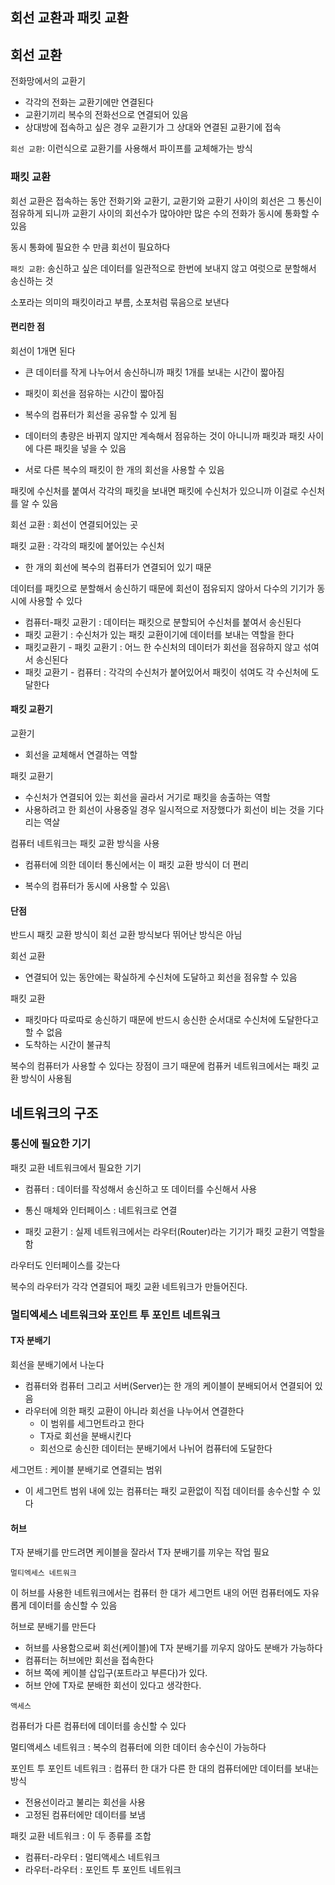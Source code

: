 ## 회선 교환과 패킷 교환

## 회선 교환

전화망에서의 교환기

- 각각의 전화는 교환기에만 연결된다
- 교환기끼리 복수의 전화선으로 연결되어 있음
- 상대방에 접속하고 싶은 경우 교환기가 그 상대와 연결된 교환기에 접속

`회선 교환`: 이런식으로 교환기를 사용해서 파이프를 교체해가는 방식

### 패킷 교환

회선 교환은 접속하는 동안 전화기와 교환기, 교환기와 교환기 사이의 회선은 그 통신이 점유하게 되니까 교환기 사이의 회선수가 많아야만 많은 수의 전화가 동시에 통화할 수 있음

동시 통화에 필요한 수 만큼 회선이 필요하다

`패킷 교환`: 송신하고 싶은 데이터를 일관적으로 한번에 보내지 않고 여럿으로 분할해서 송신하는 것

소포라는 의미의 패킷이라고 부름, 소포처럼 묶음으로 보낸다

#### 편리한 점

회선이 1개면 된다

- 큰 데이터를 작게 나누어서 송신하니까 패킷 1개를 보내는 시간이 짧아짐

- 패킷이 회선을 점유하는 시간이 짧아짐

- 복수의 컴퓨터가 회선을 공유할 수 있게 됨

- 데이터의 총량은 바뀌지 않지만 계속해서 점유하는 것이 아니니까 패킷과 패킷 사이에 다른 패킷을 넣을 수 있음

- 서로 다른 복수의 패킷이 한 개의 회선을 사용할 수 있음

패킷에 수신처를 붙여서 각각의 패킷을 보내면 패킷에 수신처가 있으니까 이걸로 수신처를 알 수 있음

회선 교환 : 회선이 연결되어있는 곳

패킷 교환 : 각각의 패킷에 붙어있는 수신처

- 한 개의 회선에 복수의 컴퓨터가 연결되어 있기 때문

데이터를 패킷으로 분할해서 송신하기 때문에 회선이 점유되지 않아서 다수의 기기가 동시에 사용할 수 있다

- 컴퓨터-패킷 교환기 : 데이터는 패킷으로 분할되어 수신처를 붙여서 송신된다
- 패킷 교환기 : 수신처가 있는 패킷 교환이기에 데이터를 보내는 역할을 한다
- 패킷교환기 - 패킷 교환기 : 어느 한 수신처의 데이터가 회선을 점유하지 않고 섞여서 송신된다
- 패킷 교환기 - 컴퓨터 : 각각의 수신처가 붙어있어서 패킷이 섞여도 각 수신처에 도달한다

#### 패킷 교환기

교환기

- 회선을 교체해서 연결하는 역할

패킷 교환기

- 수신처가 연결되어 있는 회선을 골라서 거기로 패킷을 송출하는 역할
- 사용하려고 한 회선이 사용중일 경우 일시적으로 저장했다가 회선이 비는 것을 기다리는 역살

컴퓨터 네트워크는 패킷 교환 방식을 사용

- 컴퓨터에 의한 데이터 통신에서는 이 패킷 교환 방식이 더 편리

- 복수의 컴퓨터가 동시에 사용할 수 있음\

#### 단점

반드시 패킷 교환 방식이 회선 교환 방식보다 뛰어난 방식은 아님

회선 교환

- 연결되어 있는 동안에는 확실하게 수신처에 도달하고 회선을 점유할 수 있음

패킷 교환

- 패킷마다 따로따로 송신하기 때문에 반드시 송신한 순서대로 수신처에 도달한다고 할 수 없음
- 도착하는 시간이 불규칙

복수의 컴퓨터가 사용할 수 있다는 장점이 크기 때문에 컴퓨커 네트워크에서는 패킷 교환 방식이 사용됨

## 네트워크의 구조

### 통신에 필요한 기기

패킷 교환 네트워크에서 필요한 기기

- 컴퓨터 : 데이터를 작성해서 송신하고 또 데이터를 수신해서 사용

- 통신 매체와 인터페이스 : 네트워크로 연결
- 패킷 교환기 : 실제 네트워크에서는 라우터(Router)라는 기기가 패킷 교환기 역할을 함

라우터도 인터페이스를 갖는다

복수의 라우터가 각각 연결되어 패킷 교환 네트워크가 만들어진다.

### 멀티엑세스 네트워크와 포인트 투 포인트 네트워크

#### T자 분배기

회선을 분배기에서 나눈다

- 컴퓨터와 컴퓨터 그리고 서버(Server)는 한 개의 케이블이 분배되어서 연결되어 있음
- 라우터에 의한 패킷 교환이 아니라 회선을 나누어서 연결한다
  - 이 범위를 세그먼트라고 한다
  - T자로 회선을 분배시킨다
  - 회선으로 송신한 데이터는 분배기에서 나뉘어 컴퓨터에 도달한다

세그먼트 : 케이블 분배기로 연결되는 범위

- 이 세그먼트 범위 내에 있는 컴퓨터는 패킷 교환없이 직접 데이터를 송수신할 수 있다

#### 허브

T자 분배기를 만드려면 케이블을 잘라서 T자 분배기를 끼우는 작업 필요

`멀티엑세스 네트워크`

이 허브를 사용한 네트워크에서는 컴퓨터 한 대가 세그먼트 내의 어떤 컴퓨터에도 자유롭게 데이터를 송신할 수 있음

허브로 분배기를 만든다

- 허브를 사용함으로써 회선(케이블)에 T자 분배기를 끼우지 않아도 분배가 가능하다
- 컴퓨터는 허브에만 회선을 접속한다
- 허브 쪽에 케이블 삽입구(포트라고 부른다)가 있다.
- 허브 안에 T자로 분배한 회선이 있다고 생각한다.

`액세스`

컴퓨터가 다른 컴퓨터에 데이터를 송신할 수 있다

멀티액세스 네트워크 : 복수의 컴퓨터에 의한 데이터 송수신이 가능하다

포인트 투 포인트 네트워크 : 컴퓨터 한 대가 다른 한 대의 컴퓨터에만 데이터를 보내는 방식

- 전용선이라고 불리는 회선을 사용
- 고정된 컴퓨터에만 데이터를 보냄

패킷 교환 네트워크 : 이 두 종류를 조합

- 컴퓨터-라우터 : 멀티액세스 네트워크
- 라우터-라우터 : 포인트 투 포인트 네트워크

